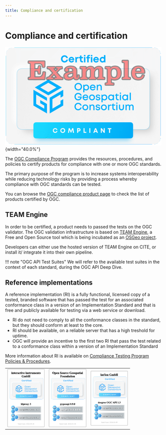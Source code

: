 ```yaml
---
title: Compliance and certification
---
```


# Compliance and certification

![Compliance badge](assets/images/Certified_OGC_Compliant_Logo_Example.gif){width="40.0%"}

The [OGC Compliance Program](https://www.ogc.org/compliance) provides the resources, procedures, and policies to certify products for compliance with one or more OGC standards. 

The primary purpose of the program is to increase systems interoperability while reducing technology risks by providing a process whereby compliance with OGC standards can be tested.

You can browse the [OGC compliance product page](https://www.ogc.org/resources/certified-products/) to check the list of products certified by OGC.

## TEAM Engine

In order to be certified, a product needs to passed the tests on the OGC validator. The OGC validation infrastructure is based on [TEAM Engine](https://github.com/opengeospatial/teamengine), a Free and Open Source tool which is being incubated as an [OSGeo project](https://www.osgeo.org/projects/teamengine/). 

Developers can either use the hosted version of TEAM Engine on CITE, or install it/ integrate it into their own pipeline. 

!!! note "OGC API Test Suites"
    We will refer to the available test suites in the context of each standard, during the OGC API Deep Dive.

## Reference implementations

A reference implementation (RI) is a fully functional, licensed copy of a tested, branded software that has passed the test for an associated conformance class in a version of an Implementation Standard and that is free and publicly available for testing via a web service or download. 

* RI do not need to comply to all the conformance classes in the standard, but they should conform at least to the core.
* RI should be available, on a reliable server that has a high treshold for uptime.
* OGC will provide an incentive to the first two RI that pass the test related to a conformance class within a version of an Implementation Standard

More information about RI is available on [Compliance Testing Program Policies & Procedures](https://docs.ogc.org/pol/08-134r11.html#toc26). 

<table style="width:80%; border:0;">
  <tr>
    <td><img src="/assets/images/srv_ogc_compliance_badge2.png" alt="Compliance badge" style="width:100%"></td>
    <td><img src="/assets/images/srv_ogc_compliance_badge.png" alt="Compliance badge" style="width:100%"></td>
    <td><img src="/assets/images/srv_ogc_compliance_badge3.png" alt="Compliance badge" style="width:100%"></td>
   </tr>
 </table>
